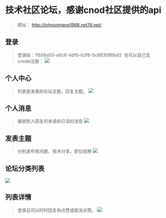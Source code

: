 技术社区论坛，感谢cnod社区提供的api
======
> 网址： http://johnsontang1988.net76.net/


## 登录


> 登录码：11b58a50-e8c6-4d10-b2f6-5c88358f8a12  也可以自己去cnode注册：
![](https://raw.githubusercontent.com/JohnsonTX/Images/master/react/login.jpeg)


## 个人中心 


> 列表是发表的论坛主题，回复主题。
![](https://raw.githubusercontent.com/JohnsonTX/Images/master/react/person.jpeg)


## 个人消息

> 接收别人回复的未读和已读的消息
![](https://raw.githubusercontent.com/JohnsonTX/Images/master/react/message.jpeg)

## 发表主题

> 分别发布有问题，技术分享，职位招聘
![](https://raw.githubusercontent.com/JohnsonTX/Images/master/react/public.jpeg)
## 论坛分类列表
![](https://raw.githubusercontent.com/JohnsonTX/Images/master/react/list.jpeg)



## 列表详情

> 登录后可以时时回复和点赞或取消点赞。
![](https://raw.githubusercontent.com/JohnsonTX/Images/master/react/detail.jpeg)
